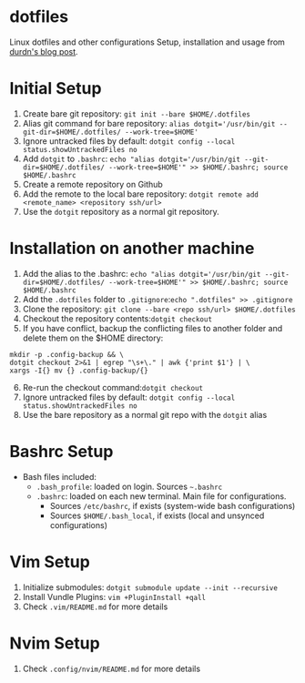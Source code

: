 # dotfiles
Linux dotfiles and other configurations
Setup, installation and usage from [durdn's blog post](https://www.atlassian.com/git/tutorials/dotfiles).

# Initial Setup
1. Create bare git repository: `git init --bare $HOME/.dotfiles`
2. Alias git command for bare repository: `alias dotgit='/usr/bin/git --git-dir=$HOME/.dotfiles/ --work-tree=$HOME'`
3. Ignore untracked files by default: `dotgit config --local status.showUntrackedFiles no`
4. Add `dotgit` to `.bashrc`: `echo "alias dotgit='/usr/bin/git --git-dir=$HOME/.dotfiles/ --work-tree=$HOME'" >> $HOME/.bashrc; source $HOME/.bashrc`
5. Create a remote repository on Github
6. Add the remote to the local bare repository: `dotgit remote add <remote_name> <repository ssh/url>`
7. Use the `dotgit` repository as a normal git repository.

# Installation on another machine
1. Add the alias to the .bashrc: `echo "alias dotgit='/usr/bin/git --git-dir=$HOME/.dotfiles/ --work-tree=$HOME'" >> $HOME/.bashrc; source $HOME/.bashrc`
2. Add the `.dotfiles` folder to `.gitignore`:`echo ".dotfiles" >> .gitignore`
3. Clone the repository: `git clone --bare <repo ssh/url> $HOME/.dotfiles`
4. Checkout the repository contents:`dotgit checkout`
5. If you have conflict, backup the conflicting files to another folder and delete them on the $HOME directory:
```
mkdir -p .config-backup && \
dotgit checkout 2>&1 | egrep "\s+\." | awk {'print $1'} | \
xargs -I{} mv {} .config-backup/{}
```
6. Re-run the checkout command:`dotgit checkout`
7. Ignore untracked files by default: `dotgit config --local status.showUntrackedFiles no`
8. Use the bare repository as a normal git repo with the `dotgit` alias

# Bashrc Setup
- Bash files included:
	- `.bash_profile`: loaded on login. Sources `~.bashrc`
	- `.bashrc`: loaded on each new terminal. Main file for configurations.
		- Sources `/etc/bashrc`, if exists (system-wide bash configurations)
		- Sources `$HOME/.bash_local`, if exists (local and unsynced configurations)

# Vim Setup
1. Initialize submodules: `dotgit submodule update --init --recursive`
2. Install Vundle Plugins: `vim +PluginInstall +qall`
3. Check `.vim/README.md` for more details

# Nvim Setup
1. Check `.config/nvim/README.md` for more details
